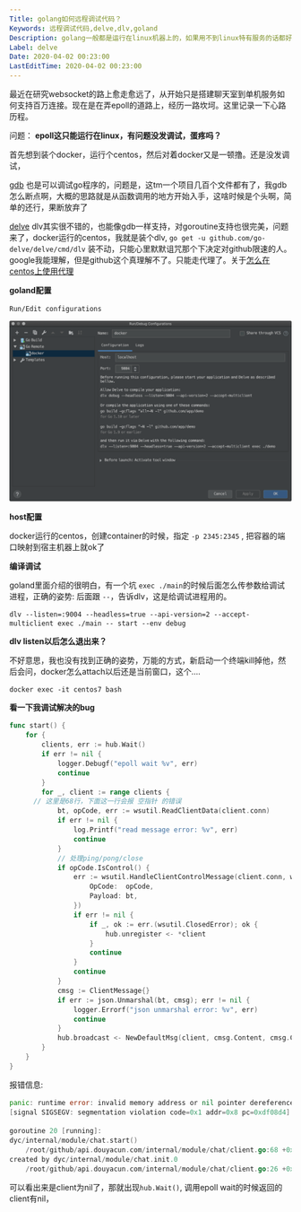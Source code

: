```yaml
---
Title: golang如何远程调试代码？
Keywords: 远程调试代码,delve,dlv,goland
Description: golang一般都是运行在linux机器上的，如果用不到linux特有服务的话都好说，本地直接调试开发就ok了，万一用到epoll了，只能远程调试了
Label: delve
Date: 2020-04-02 00:23:00
LastEditTime: 2020-04-02 00:23:00
---
```


最近在研究websocket的路上愈走愈远了，从开始只是搭建聊天室到单机服务如何支持百万连接。现在是在弄epoll的道路上，经历一路坎坷。这里记录一下心路历程。

问题： **epoll这只能运行在linux，有问题没发调试，蛋疼吗？**

首先想到装个docker，运行个centos，然后对着docker又是一顿撸。还是没发调试，

[gdb](/linux/gdb.md) 也是可以调试go程序的，问题是，这tm一个项目几百个文件都有了，我gdb怎么断点啊，大概的思路就是从函数调用的地方开始入手，这啥时候是个头啊，简单的还行，果断放弃了

[delve](https://github.com/go-delve/delve) dlv其实很不错的，也能像gdb一样支持，对goroutine支持也很完美，问题来了，docker运行的centos，我就是装个dlv, `go get -u github.com/go-delve/delve/cmd/dlv` 装不动，只能心里默默诅咒那个下决定对github限速的人。google我能理解，但是github这个真理解不了。只能走代理了。关于[怎么在centos上使用代理](/linux/centos使用ss代理.md)

**goland配置**

`Run/Edit configurations` 

![](./assert/delve-goland.png)

**host配置**

docker运行的centos，创建container的时候，指定 `-p 2345:2345` , 把容器的端口映射到宿主机器上就ok了

**编译调试**

goland里面介绍的很明白，有一个坑 `exec ./main`的时候后面怎么传参数给调试进程，正确的姿势: 后面跟 `--`，告诉dlv，这是给调试进程用的。

```shell
dlv --listen=:9004 --headless=true --api-version=2 --accept-multiclient exec ./main -- start --env debug
```

**dlv listen以后怎么退出来？**

不好意思，我也没有找到正确的姿势，万能的方式，新启动一个终端kill掉他，然后会问，docker怎么attach以后还是当前窗口，这个....

```shell
docker exec -it centos7 bash
```

**看一下我调试解决的bug**

```go
func start() {
	for {
		clients, err := hub.Wait()
		if err != nil {
			logger.Debugf("epoll wait %v", err)
			continue
		}
		for _, client := range clients {
      // 这里是68行，下面这一行会报 空指针 的错误
			bt, opCode, err := wsutil.ReadClientData(client.conn)
			if err != nil {
				log.Printf("read message error: %v", err)
				continue
			}
			// 处理ping/pong/close
			if opCode.IsControl() {
				err := wsutil.HandleClientControlMessage(client.conn, wsutil.Message{
					OpCode:  opCode,
					Payload: bt,
				})
				if err != nil {
					if _, ok := err.(wsutil.ClosedError); ok {
						hub.unregister <- *client
					}
					continue
				}
				continue
			}
			cmsg := ClientMessage{}
			if err := json.Unmarshal(bt, cmsg); err != nil {
				logger.Errorf("json unmarshal error: %v", err)
				continue
			}
			hub.broadcast <- NewDefaultMsg(client, cmsg.Content, cmsg.ChannelId)
		}
	}
}
```

报错信息:

```go
panic: runtime error: invalid memory address or nil pointer dereference
[signal SIGSEGV: segmentation violation code=0x1 addr=0x8 pc=0xdf08d4]

goroutine 20 [running]:
dyc/internal/module/chat.start()
	/root/github/api.douyacun.com/internal/module/chat/client.go:68 +0x64
created by dyc/internal/module/chat.init.0
	/root/github/api.douyacun.com/internal/module/chat/client.go:26 +0x82
```

可以看出来是client为nil了，那就出现`hub.Wait()`,  调用epoll wait的时候返回的client有nil，

